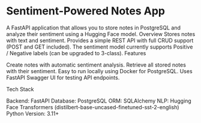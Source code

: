# Sentiment-Powered Notes App

A FastAPI application that allows you to store notes in PostgreSQL and analyze their sentiment using a Hugging Face model.
Overview
Stores notes with text and sentiment. Provides a simple REST API with full CRUD support (POST and GET included). The sentiment model currently supports Positive / Negative labels (can be upgraded to 3-class).
Features

Create notes with automatic sentiment analysis.
Retrieve all stored notes with their sentiment.
Easy to run locally using Docker for PostgreSQL.
Uses FastAPI Swagger UI for testing API endpoints.

Tech Stack

Backend: FastAPI
Database: PostgreSQL
ORM: SQLAlchemy
NLP: Hugging Face Transformers (distilbert-base-uncased-finetuned-sst-2-english)
Python Version: 3.11+
